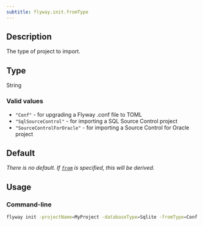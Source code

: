 ```yaml
---
subtitle: flyway.init.fromType
---
```


## Description

The type of project to import.

## Type

String

### Valid values

- `"Conf"` - for upgrading a Flyway .conf file to TOML
- `"SqlSourceControl"` - for importing a SQL Source Control project
- `"SourceControlForOracle"` - for importing a Source Control for Oracle project

## Default

<i>There is no default. If [`from`](<Configuration/Flyway Namespace/Flyway Init Namespace/Flyway Init From Setting>) is specified, this will be derived.</i>

## Usage

### Command-line

```bash
flyway init -projectName=MyProject -databaseType=Sqlite -fromType=Conf
```
